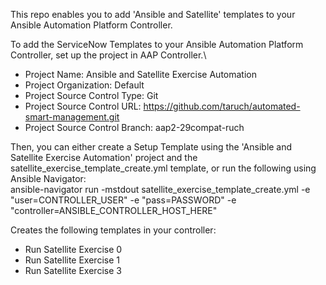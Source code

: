This repo enables you to add 'Ansible and Satellite' templates to your Ansible Automation Platform Controller.

To add the ServiceNow Templates to your Ansible Automation Platform Controller, set up the project in AAP Controller.\
- Project Name: Ansible and Satellite Exercise Automation
- Project Organization: Default
- Project Source Control Type: Git
- Project Source Control URL: https://github.com/taruch/automated-smart-management.git
- Project Source Control Branch: aap2-29compat-ruch

Then, you can either create a Setup Template using the 'Ansible and Satellite Exercise Automation' project and the satellite_exercise_template_create.yml template, or run the following using Ansible Navigator:\
ansible-navigator run -mstdout satellite_exercise_template_create.yml -e "user=CONTROLLER_USER" -e "pass=PASSWORD" -e "controller=ANSIBLE_CONTROLLER_HOST_HERE"


Creates the following templates in your controller:
- Run Satellite Exercise 0 
- Run Satellite Exercise 1 
- Run Satellite Exercise 3

